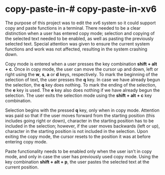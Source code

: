 # copy-paste-in-# copy-paste-in-xv6


The purpose of this project was to edit the xv6 system so it could support copy and paste functions in a terminal. There needed to be a clear distinction when a user has entered copy mode; selection and copying of the selected text needed to be enabled, as well as pasting the previously selected text. Special attention was given to ensure the current system functions and work was not affected, resulting in the system crashing down.

Copy mode is entered when a user presses the key combination **shift + alt + c**. Once in copy mode, the user can move the cursor up and down, left or right using the **w**, **s**, **a** or **d** keys, respectively. To mark the beginning of the selection of text, the user presses the **q** key. In case we have already begun the selection, the **q** key does nothing. To mark the ending of the selection, the **e** key is used. The **e** key also does nothing if we have already begun the selection. The user exits the selection mode using the **shift + alt + c** key combination.

Selection begins with the pressed **q** key, only when in copy mode. Attention was paid so that if the user moves forward from the starting position (this includes going right or down), character in the starting position has to be included in the selection; however, if the user moves backwards (left or up), character in the starting position is not included in the selection. Upon exiting the copy mode, the cursor resets to the position it was at before entering copy mode.

Paste functionality needs to be enabled only when the user isn’t in copy mode, and only in case the user has previously used copy mode. Using the key combination **shift + alt + p**, the user pastes the selected text at the current position.
